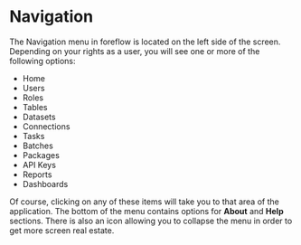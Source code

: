 # Navigation

The Navigation menu in foreflow is located on the left side of the screen.  Depending on your rights as a user, you will see one or more of the following options:

- Home
- Users
- Roles
- Tables
- Datasets
- Connections 
- Tasks
- Batches
- Packages
- API Keys
- Reports
- Dashboards


Of course, clicking on any of these items will take you to that area of the application.  The bottom of the menu contains options for **About** and **Help** sections.  There is also an icon allowing you to collapse the menu in order to get more screen real estate.
